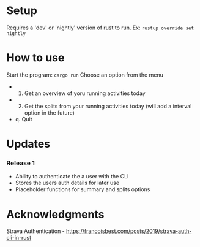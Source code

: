 # Setup
Requires a 'dev' or 'nightly' version of rust to run. Ex: `rustup override set nightly`

# How to use
Start the program: `cargo run`
Choose an option from the menu
- 1. Get an overview of yoru running activities today
- 2. Get the splits from your running activities today (will add a interval option in the future)
- q. Quit

# Updates
### Release 1
- Ability to authenticate the a user with the CLI
- Stores the users auth details for later use
- Placeholder functions for summary and splits options

# Acknowledgments
Strava Authentication - https://francoisbest.com/posts/2019/strava-auth-cli-in-rust
